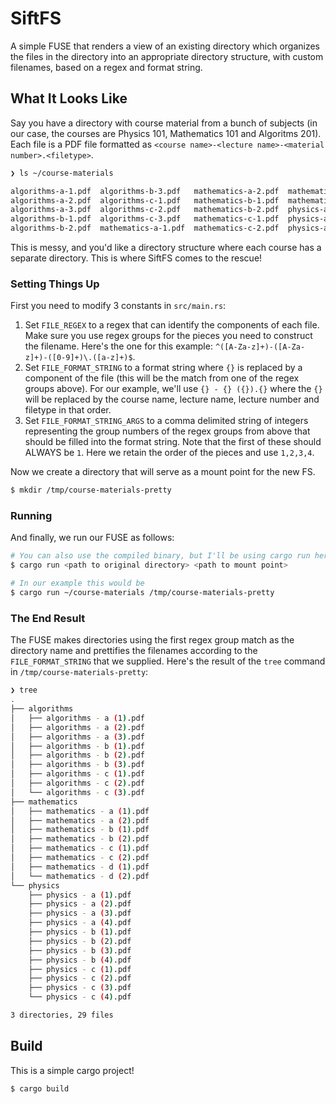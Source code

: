 # SiftFS

A simple FUSE that renders a view of an existing directory which organizes the files in the directory into an appropriate directory structure, with custom filenames, based on a regex and format string.


## What It Looks Like

Say you have a directory with course material from a bunch of subjects (in our case, the courses are Physics 101, Mathematics 101 and Algoritms 201). Each file is a PDF file formatted as `<course name>-<lecture name>-<material number>.<filetype>`.

```bash
❯ ls ~/course-materials

algorithms-a-1.pdf  algorithms-b-3.pdf   mathematics-a-2.pdf  mathematics-d-1.pdf  physics-a-4.pdf  physics-c-1.pdf
algorithms-a-2.pdf  algorithms-c-1.pdf   mathematics-b-1.pdf  mathematics-d-2.pdf  physics-b-1.pdf  physics-c-2.pdf
algorithms-a-3.pdf  algorithms-c-2.pdf   mathematics-b-2.pdf  physics-a-1.pdf      physics-b-2.pdf  physics-c-3.pdf
algorithms-b-1.pdf  algorithms-c-3.pdf   mathematics-c-1.pdf  physics-a-2.pdf      physics-b-3.pdf  physics-c-4.pdf
algorithms-b-2.pdf  mathematics-a-1.pdf  mathematics-c-2.pdf  physics-a-3.pdf      physics-b-4.pdf
```

This is messy, and you'd like a directory structure where each course has a separate directory. This is where SiftFS comes to the rescue!

### Setting Things Up

First you need to modify 3 constants in `src/main.rs`:
1. Set `FILE_REGEX` to a regex that can identify the components of each file. Make sure you use regex groups for the pieces you need to construct the filename. Here's the one for this example: `^([A-Za-z]+)-([A-Za-z]+)-([0-9]+)\.([a-z]+)$`.
2. Set `FILE_FORMAT_STRING` to a format string where `{}` is replaced by a component of the file (this will be the match from one of the regex groups above). For our example, we'll use `{} - {} ({}).{}` where the `{}` will be replaced by the course name, lecture name, lecture number and filetype in that order.
3. Set `FILE_FORMAT_STRING_ARGS` to a comma delimited string of integers representing the group numbers of the regex groups from above that should be filled into the format string. Note that the first of these should ALWAYS be `1`. Here we retain the order of the pieces and use `1,2,3,4`.

Now we create a directory that will serve as a mount point for the new FS.

```bash
$ mkdir /tmp/course-materials-pretty
```

### Running

And finally, we run our FUSE as follows:

```bash
# You can also use the compiled binary, but I'll be using cargo run here
$ cargo run <path to original directory> <path to mount point>

# In our example this would be
$ cargo run ~/course-materials /tmp/course-materials-pretty
```

### The End Result

The FUSE makes directories using the first regex group match as the directory name and prettifies the filenames according to the `FILE_FORMAT_STRING` that we supplied. Here's the result of the `tree` command in `/tmp/course-materials-pretty`:

```bash
❯ tree
.
├── algorithms
│   ├── algorithms - a (1).pdf
│   ├── algorithms - a (2).pdf
│   ├── algorithms - a (3).pdf
│   ├── algorithms - b (1).pdf
│   ├── algorithms - b (2).pdf
│   ├── algorithms - b (3).pdf
│   ├── algorithms - c (1).pdf
│   ├── algorithms - c (2).pdf
│   └── algorithms - c (3).pdf
├── mathematics
│   ├── mathematics - a (1).pdf
│   ├── mathematics - a (2).pdf
│   ├── mathematics - b (1).pdf
│   ├── mathematics - b (2).pdf
│   ├── mathematics - c (1).pdf
│   ├── mathematics - c (2).pdf
│   ├── mathematics - d (1).pdf
│   └── mathematics - d (2).pdf
└── physics
    ├── physics - a (1).pdf
    ├── physics - a (2).pdf
    ├── physics - a (3).pdf
    ├── physics - a (4).pdf
    ├── physics - b (1).pdf
    ├── physics - b (2).pdf
    ├── physics - b (3).pdf
    ├── physics - b (4).pdf
    ├── physics - c (1).pdf
    ├── physics - c (2).pdf
    ├── physics - c (3).pdf
    └── physics - c (4).pdf

3 directories, 29 files
```

## Build

This is a simple cargo project!

```bash
$ cargo build
```
